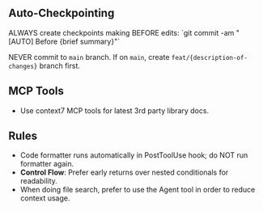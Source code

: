 <user-instructions>

## Auto-Checkpointing

<critical>
  ALWAYS create checkpoints making BEFORE edits: `git commit -am "[AUTO] Before {brief summary}"`
  
  NEVER commit to `main` branch. If on `main`, create `feat/{description-of-changes}` branch first.
</critical>

## MCP Tools

- Use context7 MCP tools for latest 3rd party library docs.

## Rules

- Code formatter runs automatically in PostToolUse hook; do NOT run formatter again.
- **Control Flow**: Prefer early returns over nested conditionals for readability.
- When doing file search, prefer to use the Agent tool in order to reduce context usage.

</user-instructions>
